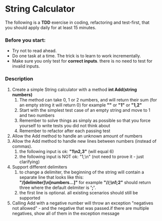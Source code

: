 # String Calculator

The following is a **TDD** exercise in coding, refactoring and test-first, that you should apply daily for at least 15 minutes.

### Before you start:
- Try not to read ahead.
- Do one task at a time. The trick is to learn to work incrementally.
- Make sure you only test for **correct inputs**. there is no need to test for invalid inputs.

### Description

1. Create a simple String calculator with a method **int Add(string numbers)**
    1. The method can take 0, 1 or 2 numbers, and will return their sum (for an empty string it will return 0) for example **""** or **"1"** or **"1,2"**
    2. Start with the simplest test case of an empty string and move to 1 and two numbers
    3. Remember to solve things as simply as possible so that you force yourself to write tests you did not think about
    4. Remember to refactor after each passing test
2. Allow the Add method to handle an unknown amount of numbers
3. Allow the Add method to handle new lines between numbers (instead of commas).
    1. the following input is ok:  **"1\n2,3"**  (will equal 6)
    2. the following input is NOT ok:  "1,\n" (not need to prove it - just clarifying)
4. Support different delimiters
    1. to change a delimiter, the beginning of the string will contain a separate line that looks like this:  
    **"/[delimiter]\n[numbers…]"** for example **"//;\n1;2"** should return three where the default delimiter is **';'**.
    2. the first line is optional. all existing scenarios should still be supported
5. Calling Add with a negative number will throw an exception "negatives not allowed" - and the negative that was passed.if there are multiple negatives, show all of them in the exception message